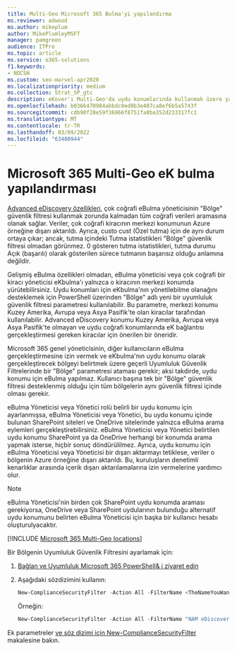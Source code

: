 ```yaml
---
title: Multi-Geo Microsoft 365 Bulma'yi yapılandırma
ms.reviewer: adwood
ms.author: mikeplum
author: MikePlumleyMSFT
manager: pamgreen
audience: ITPro
ms.topic: article
ms.service: o365-solutions
f1.keywords:
- NOCSH
ms.custom: seo-marvel-apr2020
ms.localizationpriority: medium
ms.collection: Strat_SP_gtc
description: eKover'ı Multi-Geo'da uydu konumlarında kullanmak üzere yapılandırmak için Region Microsoft 365 kullanmayı öğrenin.
ms.openlocfilehash: b0366470984abbdc0ed0b3e407ca8ef6b5a5743f
ms.sourcegitcommit: cdb90f28e59f36966f8751fa8ba352d233317fc1
ms.translationtype: MT
ms.contentlocale: tr-TR
ms.lasthandoff: 03/09/2022
ms.locfileid: "63400944"
---
```

# <a name="microsoft-365-multi-geo-ediscovery-configuration"></a>Microsoft 365 Multi-Geo eK bulma yapılandırması

[Advanced eDiscovery özellikleri](../compliance/overview-ediscovery-20.md), çok coğrafi eBulma yöneticisinin "Bölge" güvenlik filtresi kullanmak zorunda kalmadan tüm coğrafi verileri aramasına olanak sağlar. Veriler, çok coğrafi kiracının merkezi konumunun Azure örneğine dışarı aktarıldı. Ayrıca, custo cust (Özel tutma) için de aynı durum ortaya çıkar; ancak, tutma içindeki Tutma istatistikleri "Bölge" güvenlik filtresi olmadan görünmez. 0 gösteren tutma istatistikleri, tutma durumu Açık (başarılı) olarak gösterilen sürece tutmanın başarısız olduğu anlamına değildir.

Gelişmiş eBulma özellikleri olmadan, eBulma yöneticisi veya çok coğrafi bir kiracı yöneticisi eKbulma'ı yalnızca o kiracının merkezi konumda yürütebilirsiniz. Uydu konumları için eKbulma'nın yönetilebilme olanağını desteklemek için PowerShell üzerinden "Bölge" adlı yeni bir uyumluluk güvenlik filtresi parametresi kullanılabilir. Bu parametre, merkezi konumu Kuzey Amerika, Avrupa veya Asya Pasifik'te olan kiracılar tarafından kullanılabilir. Advanced eDiscovery konumu Kuzey Amerika, Avrupa veya Asya Pasifik'te olmayan ve uydu coğrafi konumlarında eK bağlantısı gerçekleştirmesi gereken kiracılar için önerilen bir öneridir. 

Microsoft 365 genel yöneticisinin, diğer kullanıcıların eBulma gerçekleştirmesine izin vermek ve eKbulma'nın uydu konumu olarak gerçekleştirecek bölgeyi belirtmek üzere geçerli Uyumluluk Güvenlik Filtrelerinde bir "Bölge" parametresi ataması gerekir; aksi takdirde, uydu konumu için eBulma yapılmaz. Kullanıcı başına tek bir "Bölge" güvenlik filtresi desteklenmiş olduğu için tüm bölgelerin aynı güvenlik filtresi içinde olması gerekir.

eBulma Yöneticisi veya Yönetici rolü belirli bir uydu konumu için ayarlanmışsa, eBulma Yöneticisi veya Yönetici, bu uydu konumu içinde bulunan SharePoint siteleri ve OneDrive sitelerinde yalnızca eBulma arama eylemleri gerçekleştirebilirsiniz. eBulma Yöneticisi veya Yönetici belirtilen uydu konumu SharePoint ya da OneDrive herhangi bir konumda arama yapmak isterse, hiçbir sonuç döndürülilmez. Ayrıca, uydu konumu için eBulma Yöneticisi veya Yöneticisi bir dışarı aktarmayı tetiklese, veriler o bölgenin Azure örneğine dışarı aktarıldı. Bu, kuruluşların denetimli kenarlıklar arasında içerik dışarı aktarılamalarına izin vermelerine yardımcı olur.

> [!NOTE]
> eBulma Yöneticisi'nin birden çok SharePoint uydu konumda araması gerekiyorsa, OneDrive veya SharePoint uydularının bulunduğu alternatif uydu konumunu belirten eBulma Yöneticisi için başka bir kullanıcı hesabı oluşturulyacaktır.

[!INCLUDE [Microsoft 365 Multi-Geo locations](../includes/microsoft-365-multi-geo-locations.md)]

Bir Bölgenin Uyumluluk Güvenlik Filtresini ayarlamak için:

1. [Bağlan ve Uyumluluk Microsoft 365 PowerShell& i ziyaret edin](/powershell/exchange/connect-to-scc-powershell)

2. Aşağıdaki sözdizimini kullanın:

   ```powershell
   New-ComplianceSecurityFilter -Action All -FilterName <TheNameYouWantToAssign> -Region <RegionValue> -Users <UserPrincipalName>
   ```

   Örneğin:

   ```powershell
   New-ComplianceSecurityFilter -Action All -FilterName "NAM eDiscovery Managers" -Region NAM -Users adwood@contoso.onmicrosoft.com
   ```

Ek parametreler [ve söz dizimi için New-ComplianceSecurityFilter](/powershell/module/exchange/new-compliancesecurityfilter) makalesine bakın.
